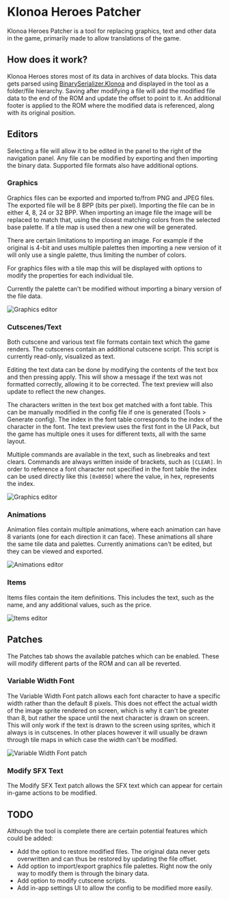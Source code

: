 # Klonoa Heroes Patcher
Klonoa Heroes Patcher is a tool for replacing graphics, text and other data in the game, primarily made to allow translations of the game.

## How does it work?
Klonoa Heroes stores most of its data in archives of data blocks. This data gets parsed using [BinarySerializer.Klonoa](https://github.com/BinarySerializer/BinarySerializer.Klonoa) and displayed in the tool as a folder/file hierarchy. Saving after modifying a file will add the modified file data to the end of the ROM and update the offset to point to it. An additional footer is applied to the ROM where the modified data is referenced, along with its original position.

## Editors
Selecting a file will allow it to be edited in the panel to the right of the navigation panel. Any file can be modified by exporting and then importing the binary data. Supported file formats also have additional options.

### Graphics
Graphics files can be exported and imported to/from PNG and JPEG files. The exported file will be 8 BPP (bits per pixel). Importing the file can be in either 4, 8, 24 or 32 BPP. When importing an image file the image will be replaced to match that, using the closest matching colors from the selected base palette. If a tile map is used then a new one will be generated.

There are certain limitations to importing an image. For example if the original is 4-bit and uses multiple palettes then importing a new version of it will only use a single palette, thus limiting the number of colors.

For graphics files with a tile map this will be displayed with options to modify the properties for each individual tile.

Currently the palette can't be modified without importing a binary version of the file data.

![Graphics editor](img/img_editor.png)

### Cutscenes/Text
Both cutscene and various text file formats contain text which the game renders. The cutscenes contain an additional cutscene script. This script is currently read-only, visualized as text.

Editing the text data can be done by modifying the contents of the text box and then pressing apply. This will show a message if the text was not formatted correctly, allowing it to be corrected. The text preview will also update to reflect the new changes.

The characters written in the text box get matched with a font table. This can be manually modified in the config file if one is generated (Tools > Generate config). The index in the font table corresponds to the index of the character in the font. The text preview uses the first font in the UI Pack, but the game has multiple ones it uses for different texts, all with the same layout.

Multiple commands are available in the text, such as linebreaks and text clears. Commands are always written inside of brackets, such as `[CLEAR]`. In order to reference a font character not specified in the font table the index can be used directly like this `[0x0050]` where the value, in hex, represents the index.

![Graphics editor](img/cutscene_editor.png)

### Animations
Animation files contain multiple animations, where each animation can have 8 variants (one for each direction it can face). These animations all share the same tile data and palettes. Currently animations can't be edited, but they can be viewed and exported.

![Animations editor](img/anim_editor.png)

### Items
Items files contain the item definitions. This includes the text, such as the name, and any additional values, such as the price.

![Items editor](img/items_editor.png)

## Patches
The Patches tab shows the available patches which can be enabled. These will modify different parts of the ROM and can all be reverted.

### Variable Width Font
The Variable Width Font patch allows each font character to have a specific width rather than the default 8 pixels. This does not effect the actual width of the image sprite rendered on screen, which is why it can't be greater than 8, but rather the space until the next character is drawn on screen. This will only work if the text is drawn to the screen using sprites, which it always is in cutscenes. In other places however it will usually be drawn through tile maps in which case the width can't be modified.

![Variable Width Font patch](img/vwf_patch.png)

### Modify SFX Text
The Modify SFX Text patch allows the SFX text which can appear for certain in-game actions to be modified.

## TODO
Although the tool is complete there are certain potential features which could be added:
- Add the option to restore modified files. The original data never gets overwritten and can thus be restored by updating the file offset.
- Add option to import/export graphics file palettes. Right now the only way to modify them is through the binary data.
- Add option to modify cutscene scripts.
- Add in-app settings UI to allow the config to be modified more easily.